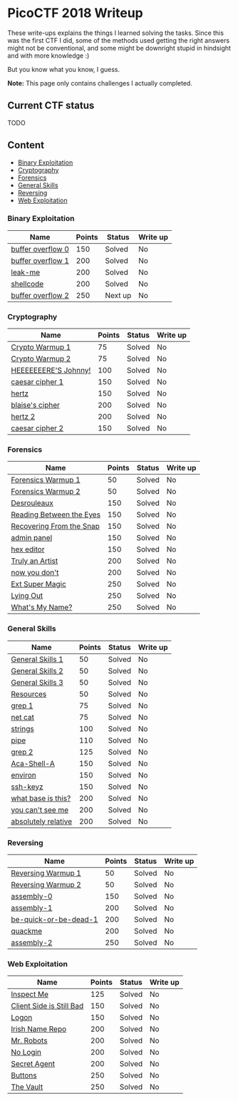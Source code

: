 # PicoCTF 2018 Writeup

These write-ups explains the things I learned solving the tasks. Since this was the first CTF I did, some of the methods used getting the right answers might not be conventional, and some might be downright stupid in hindsight and with more knowledge :)

But you know what you know, I guess.

**Note:** This page only contains challenges I actually completed. 


## Current CTF status

TODO


## Content
- [Binary Exploitation](#binary-exploitation)
- [Cryptography](#cryptography)
- [Forensics](#forensics)
- [General Skills](#general-skills)
- [Reversing](#reversing)
- [Web Exploitation](#web-exploitation)


### Binary Exploitation

|Name|Points|Status|Write up
|-|-|-|-|
|[buffer overflow 0](Binary%20Exploitation/buffer%20overflow%200)|150|Solved|No|
|[buffer overflow 1](Binary%20Exploitation/buffer%20overflow%201)|200|Solved|No|
|[leak-me](Binary%20Exploitation/leak-me)|200|Solved|No|
|[shellcode](Binary%20Exploitation/shellcode)|200|Solved|No|
|[buffer overflow 2](Binary%20Exploitation/buffer%20overflow%202)|250|Next up|No|

### Cryptography

|Name|Points|Status|Write up
|-|-|-|-|
|[Crypto Warmup 1](Cryptography/Crypto%20Warmup%201)|75|Solved|No|
|[Crypto Warmup 2](Cryptography/Crypto%20Warmup%202)|75|Solved|No|
|[HEEEEEEERE'S Johnny!](Cryptography/HEEEEEEERE%27S%20Johnny!)|100|Solved|No|
|[caesar cipher 1](Cryptography/caesar%20cipher%201)|150|Solved|No|
|[hertz](Cryptography/hertz)|150|Solved|No|
|[blaise's cipher](Cryptography/blaise%27s%20cipher)|200|Solved|No|
|[hertz 2](Cryptography/hertz%202)|200|Solved|No|
|[caesar cipher 2](Cryptography/caesar%20cipher%202)|150|Solved|No|


### Forensics

|Name|Points|Status|Write up
|-|-|-|-|
|[Forensics Warmup 1](Forensics/Forensics%20Warmup%201)|50|Solved|No|
|[Forensics Warmup 2](Forensics/Forensics%20Warmup%202)|50|Solved|No|
|[Desrouleaux](Forensics/Desrouleaux)|150|Solved|No|
|[Reading Between the Eyes](Forensics/Reading%20Between%20the%20Eyes)|150|Solved|No|
|[Recovering From the Snap](Forensics/Recovering%20From%20the%20Snap)|150|Solved|No|
|[admin panel](Forensics/admin%20panel)|150|Solved|No|
|[hex editor](Forensics/hex%20editor)|150|Solved|No|
|[Truly an Artist](Forensics/Truly%20an%20Artist)|200|Solved|No|
|[now you don't](Forensics/now%20you%20don%27t)|200|Solved|No|
|[Ext Super Magic](Forensics/Ext%20Super%20Magic)|250|Solved|No|
|[Lying Out](Forensics/Lying%20Out)|250|Solved|No|
|[What's My Name?](Forensics/What%27s%20My%20Name)|250|Solved|No|


### General Skills

|Name|Points|Status|Write up
|-|-|-|-|
|[General Skills 1](General%20Skills/General%20Warmup%201)|50|Solved|No|
|[General Skills 2](General%20Skills/General%20Warmup%202)|50|Solved|No|
|[General Skills 3](General%20Skills/General%20Warmup%203)|50|Solved|No|
|[Resources](General%20Skills/Resources)|50|Solved|No|
|[grep 1](General%20Skills/grep%201)|75|Solved|No|
|[net cat](General%20Skills/net%20cat)|75|Solved|No|
|[strings](General%20Skills/strings)|100|Solved|No|
|[pipe](General%20Skills/pipe)|110|Solved|No|
|[grep 2](General%20Skills/grep%202)|125|Solved|No|
|[Aca-Shell-A](General%20Skills/Aca-Shell-A)|150|Solved|No|
|[environ](General%20Skills/environ)|150|Solved|No|
|[ssh-keyz](General%20Skills/ssh-keyz)|150|Solved|No|
|[what base is this?](General%20Skills/what%20base%20is%20this)|200|Solved|No|
|[you can't see me](General%20Skills/you%20can%27t%20see%20me)|200|Solved|No|
|[absolutely relative](General%20Skills/absolutely%20relative)|200|Solved|No|

### Reversing

|Name|Points|Status|Write up
|-|-|-|-|
|[Reversing Warmup 1](Reversing/Reversing%20Warmup%201)|50|Solved|No|
|[Reversing Warmup 2](Reversing/Reversing%20Warmup%202)|50|Solved|No|
|[assembly-0](Reversing/assembly-0)|150|Solved|No|
|[assembly-1](Reversing/assembly-1)|200|Solved|No|
|[be-quick-or-be-dead-1](Reversing/be-quick-or-be-dead-1)|200|Solved|No|
|[quackme](Reversing/quackme)|200|Solved|No|
|[assembly-2](Reversing/assembly-2)|250|Solved|No|

### Web Exploitation

|Name|Points|Status|Write up
|-|-|-|-|
|[Inspect Me](Web%20Exploitation%2FInspect%20Me)|125|Solved|No|
|[Client Side is Still Bad](Web%20Exploitation/Client%20Side%20is%20Still%20Bad)|150|Solved|No|
|[Logon](Web%20Exploitation/Logon)|150|Solved|No|
|[Irish Name Repo](Web%20Exploitation/Irish%20Name%20Repo)|200|Solved|No|
|[Mr. Robots](Web%20Exploitation/Mr.%20Robots)|200|Solved|No|
|[No Login](Web%20Exploitation/No%20Login)|200|Solved|No|
|[Secret Agent](Web%20Exploitation/Secret%20Agent)|200|Solved|No|
|[Buttons](Web%20Exploitation/Buttons)|250|Solved|No|
|[The Vault](Web%20Exploitation/The%20Vault)|250|Solved|No|